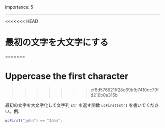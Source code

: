 importance: 5

---

<<<<<<< HEAD
# 最初の文字を大文字にする
=======
# Uppercase the first character
>>>>>>> ef8d576821ff28c69bfb7410dc79fd216b0a315b

最初の文字を大文字化して文字列 `str` を返す関数 `ucFirst(str)` を書いてください。例:

```js
ucFirst("john") == "John";
```
